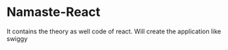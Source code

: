 # Namaste-React
It contains the theory as well code of react. Will create the application like swiggy
